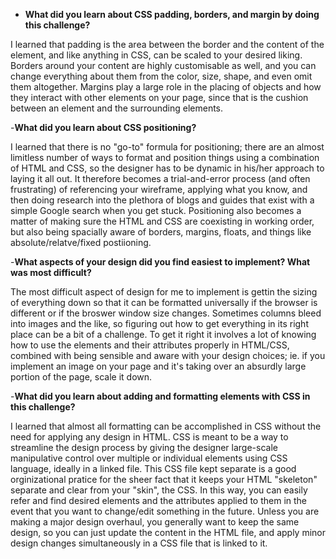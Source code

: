 - **What did you learn about CSS padding, borders, and margin by doing this challenge?**

I learned that padding is the area between the border and the content of the element, and like anything in CSS, can be scaled to your desired liking. Borders around your content are highly customisable as well, and you can change everything about them from the color, size, shape, and even omit them altogether. Margins play a large role in the placing of objects and how they interact with other elements on your page, since that is the cushion between an element and the surrounding elements. 

-**What did you learn about CSS positioning?**

I learned that there is no "go-to" formula for positioning; there are an almost limitless number of ways to format and position things using a combination of HTML and CSS, so the designer has to be dynamic in his/her approach to laying it all out. It therefore becomes a trial-and-error process (and often frustrating) of referencing your wireframe, applying what you know, and then doing research into the plethora of blogs and guides that exist with a simple Google search when you get stuck. Positioning also becomes a matter of making sure the HTML and CSS are coexisting in working order, but also being spacially aware of borders, margins, floats, and things like absolute/relatve/fixed postiioning.

-**What aspects of your design did you find easiest to implement? What was most difficult?**

The most difficult aspect of design for me to implement is gettin the sizing of everything down so that it can be formatted universally if the browser is different or if the broswer window size changes. Sometimes columns bleed into images and the like, so figuring out how to get everything in its right place can be a bit of a challenge. To get it right it involves a lot of knowing how to use the elements and their attributes properly in HTML/CSS, combined with being sensible and aware with your design choices; ie. if you implement an image on your page and it's taking over an absurdly large portion of the page, scale it down. 


-**What did you learn about adding and formatting elements with CSS in this challenge?**

I learned that almost all formatting can be accomplished in CSS without the need for applying any design in HTML. CSS is meant to be a way to streamline the design process by giving the designer large-scale manipulative control over multiple or individual elements using CSS language, ideally in a linked file. This CSS file kept separate is a good orginizational pratice for the sheer fact that it keeps your HTML "skeleton" separate and clear from your "skin", the CSS. In this way, you can easily refer and find desired elements and the attributes applied to them in the event that you want to change/edit something in the future. Unless you are making a major design overhaul, you generally want to keep the same design, so you can just update the content in the HTML file, and apply minor design changes simultaneously in a CSS file that is linked to it. 